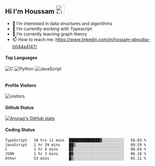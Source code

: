 ## Hi I'm Houssam <img src="https://user-images.githubusercontent.com/1303154/88677602-1635ba80-d120-11ea-84d8-d263ba5fc3c0.gif" width="28px" alt="hi">

- 👀 I’m interested in data structures and algorithms
- 🔭 I’m currently working with Typescript
- 🌱 I’m currently learning graph theory
- 📫 How to reach me: https://www.linkedin.com/in/hossam-abouiba-b044a4147/

#### Top Languages

![C](https://img.shields.io/badge/c-%2300599C.svg?style=for-the-badge&logo=c&logoColor=white)
![Python](https://img.shields.io/badge/python-%2314354C.svg?style=for-the-badge&logo=python&logoColor=white)
![JavaScript](https://img.shields.io/badge/javascript-%23323330.svg?style=for-the-badge&logo=javascript&logoColor=%23F7DF1E)
<br />
<br />
#### Profile Visitors
![visitors](https://visitor-badge.glitch.me/badge?page_id=project-HOSSAM.project-HOSSAM)

#### Github Status
[![Anurag's GitHub stats](https://github-readme-stats.vercel.app/api?username=0xPride&theme=tokyonight)](https://github.com/anuraghazra/github-readme-stats)

#### Coding Status
<!--START_SECTION:waka-->

```txt
TypeScript   10 hrs 11 mins  ██████████████▓░░░░░░░░░░   58.83 %
JavaScript   1 hr 39 mins    ██▒░░░░░░░░░░░░░░░░░░░░░░   09.59 %
C            1 hr 8 mins     █▓░░░░░░░░░░░░░░░░░░░░░░░   06.64 %
JSON         1 hr 3 mins     █▓░░░░░░░░░░░░░░░░░░░░░░░   06.10 %
Other        53 mins         █▒░░░░░░░░░░░░░░░░░░░░░░░   05.11 %
```

<!--END_SECTION:waka-->
